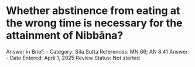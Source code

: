 # Whether abstinence from eating at the wrong time is necessary for the attainment of Nibbāna?

Answer in Brief: -
 Category: Sīla
Sutta References: MN 66; AN 8.41
Answer: -
Date Entered: April 1, 2025
Review Status: Not started